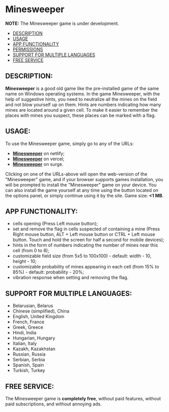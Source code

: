 # Minesweeper

**NOTE:** The Minesweeper game is under development.

- [DESCRIPTION](#description)
- [USAGE](#usage)
- [APP FUNCTIONALITY](#app-functionality)
- [PERMISSIONS](#permissions)
- [SUPPORT FOR MULTIPLE LANGUAGES](#Support-for-multiple-languages)
- [FREE SERVICE](#free-service)

## DESCRIPTION:

**Minesweeper** is a good old game like the pre-installed game of the same name on Windows operating systems. In the game Minesweeper, with the help of suggestive hints, you need to neutralize all the mines on the field and not blow yourself up on them. Hints are numbers indicating how many mines are located around a given cell. To make it easier to remember the places with mines you suspect, these places can be marked with a flag.

## USAGE:

To use the Minesweeper game, simply go to any of the URLs:

- **[Minesweeper](https://custom-minesweeper.netlify.app/)** on netlify;
- **[Minesweeper](https://custom-minesweeper.vercel.app/)** on vercel;
- **[Minesweeper](https://custom-minesweeper.surge.sh/)** on surge.

Clicking on one of the URLs-above will open the web-version of the "Minesweeper" game, and if your browser supports games installation, you will be prompted to install the "Minesweeper" game on your device. You can also install the game yourself at any time using the button located on the options panel, or simply continue using it by the site. Game size: **<1 MB**.

## APP FUNCTIONALITY:

- cells opening (Press Left mouse button);
- set and remove the flag in cells suspected of containing a mine (Press Right mouse button, ALT + Left mouse button or CTRL + Left mouse button. Touch and hold the screen for half a second for mobile devices);
- hints in the form of numbers indicating the number of mines near this cell (from 0 to 8);
- customizable field size (from 5x5 to 100x100) - default: width - 10, height - 10;
- customizable probability of mines appearing in each cell (from 15% to 85%) - default: probability - 20%;
- vibration response when setting and removing the flag.

## SUPPORT FOR MULTIPLE LANGUAGES:

- Belarusian, Belarus
- Chinese (simplified), China
- English, United Kingdom
- French, France
- Greek, Greece
- Hindi, India
- Hungarian, Hungary
- Italian, Italy
- Kazakh, Kazakhstan
- Russian, Russia
- Serbian, Serbia
- Spanish, Spain
- Turkish, Turkey

## FREE SERVICE:

The Minesweeper game is **completely free**, without paid features, without paid subscriptions, and without annoying ads.
